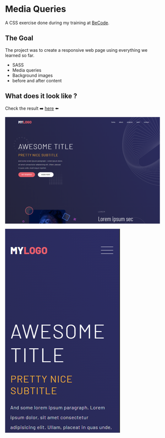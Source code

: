 # Media Queries

A CSS exercise done during my training at [BeCode](https://becode.org/all-trainings/pedagogical-framework-junior-developer/).

## The Goal

The project was to create a responsive web page using everything we learned so far.

- SASS
- Media queries
- Background images
- before and after content

## What does it look like ?

Check the result ➡️ [here](https://dystrima.github.io/Ultimate-exercise/) ⬅️

![](Result.PNG)

![](Mobile-version.PNG)
